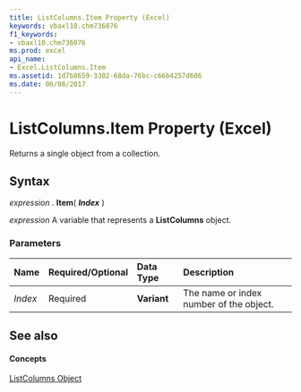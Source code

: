 ```yaml
---
title: ListColumns.Item Property (Excel)
keywords: vbaxl10.chm736076
f1_keywords:
- vbaxl10.chm736076
ms.prod: excel
api_name:
- Excel.ListColumns.Item
ms.assetid: 1d7b8659-3302-68da-76bc-c66b4257d606
ms.date: 06/08/2017
---
```



# ListColumns.Item Property (Excel)

Returns a single object from a collection.


## Syntax

 _expression_ . **Item**( **_Index_** )

 _expression_ A variable that represents a **ListColumns** object.


### Parameters



|**Name**|**Required/Optional**|**Data Type**|**Description**|
|:-----|:-----|:-----|:-----|
| _Index_|Required| **Variant**|The name or index number of the object.|

## See also


#### Concepts


[ListColumns Object](Excel.ListColumns.md)

